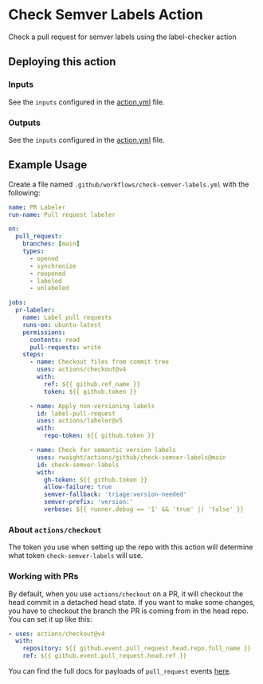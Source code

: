 # Check Semver Labels Action

Check a pull request for semver labels using the label-checker action

## Deploying this action

### Inputs

See the `inputs` configured in the [action.yml](action.yml) file.

### Outputs

See the `inputs` configured in the [action.yml](action.yml) file.

## Example Usage

Create a file named `.github/workflows/check-semver-labels.yml` with the following:
```yml
name: PR Labeler
run-name: Pull request labeler

on:
  pull_request:
    branches: [main]
    types:
      - opened
      - synchronize
      - reopened
      - labeled
      - unlabeled

jobs:
  pr-labeler:
    name: Label pull requests
    runs-on: ubuntu-latest
    permissions:
      contents: read
      pull-requests: write
    steps:
      - name: Checkout files from commit tree
        uses: actions/checkout@v4
        with:
          ref: ${{ github.ref_name }}
          token: ${{ github.token }}

      - name: Apply non-versioning labels
        id: label-pull-request
        uses: actions/labeler@v5
        with:
          repo-token: ${{ github.token }}

      - name: Check for semantic version labels
        uses: rwaight/actions/github/check-semver-labels@main
        id: check-semver-labels
        with:
          gh-token: ${{ github.token }}
          allow-failure: true
          semver-fallback: 'triage:version-needed'
          semver-prefix: 'version:'
          verbose: ${{ runner.debug == '1' && 'true' || 'false' }}
```

### About `actions/checkout`

The token you use when setting up the repo with this action will determine what token `check-semver-labels` will use.  

### Working with PRs

By default, when you use `actions/checkout` on a PR, it will checkout the head commit in a detached head state.
If you want to make some changes, you have to checkout the branch the PR is coming from in the head repo.  
You can set it up like this:

```yaml
- uses: actions/checkout@v4
  with:
    repository: ${{ github.event.pull_request.head.repo.full_name }}
    ref: ${{ github.event.pull_request.head.ref }}
```

You can find the full docs for payloads of `pull_request` events [here](https://docs.github.com/en/developers/webhooks-and-events/webhooks/webhook-events-and-payloads#webhook-payload-example-32).

